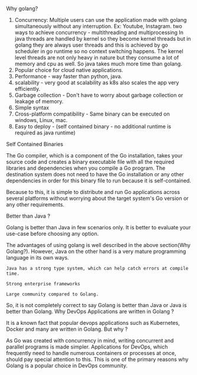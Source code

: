 Why golang?

1. Concurrency: Multiple users can use the application made with golang simultaneously without any interruption.
Ex: Youtube, Instagram.
two ways to achieve concurrency - multithreading and multiprocessing
In java threads are handled by kernel so they become kernel threads but in golang they are always user threads and this is achieved by go scheduler in go runtime so no context switching happens.
The kernel level threads are not only heavy in nature but they consume a lot of memory and cpu as well. So java takes much more time than golang.
2. Popular choice for cloud native applications.
3. Performance - way faster than python, java.
4. scalability - very good at scalability as k8s also scales the app very efficiently.
5. Garbage collection - Don't have to worry about garbage collection or leakage of memory.
7. Simple syntax 
8. Cross-platform compatibility - Same binary can be executed on windows, Linux, mac.
9. Easy to deploy - (self contained binary - no additional runtime is required as java runtime)

Self Contained Binaries

The Go compiler, which is a component of the Go installation, takes your source code and creates a binary executable file with all the required libraries and dependencies when you compile a Go program. The destination system does not need to have the Go installation or any other dependencies in order for this binary file to run because it is self-contained.

Because to this, it is simple to distribute and run Go applications across several platforms without worrying about the target system's Go version or any other requirements.

Better than Java ?

Golang is better than Java in few scenarios only. It is better to evaluate your use-case before choosing any option.

The advantages of using golang is well described in the above section(Why Golang?). However, Java on the other hand is a very mature programming language in its own ways.

    Java has a strong type system, which can help catch errors at compile time.

    Strong enterprise frameworks

    Large community compared to Golang.

So, it is not completely correct to say Golang is better than Java or Java is better than Golang.
Why DevOps Applications are written in Golang ?

It is a known fact that popular devops applications such as Kubernetes, Docker and many are written in Golang. But why ?

As Go was created with concurrency in mind, writing concurrent and parallel programs is made simpler. Applications for DevOps, which frequently need to handle numerous containers or processes at once, should pay special attention to this. This is one of the primary reasons why Golang is a popular choice in DevOps community.

 
